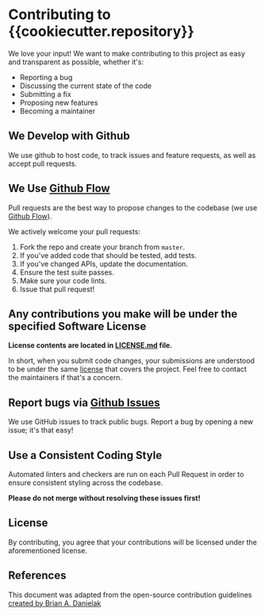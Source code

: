 # Contributing to {{cookiecutter.repository}}

We love your input! We want to make contributing to this project as easy and transparent as
possible, whether it's:

- Reporting a bug
- Discussing the current state of the code
- Submitting a fix
- Proposing new features
- Becoming a maintainer

## We Develop with Github

We use github to host code, to track issues and feature requests, as well
as accept pull requests.

## We Use [Github Flow](https://guides.github.com/introduction/flow/index.html)

Pull requests are the best way to propose changes to the codebase
(we use [Github Flow](https://guides.github.com/introduction/flow/index.html)).

We actively welcome your pull requests:

1. Fork the repo and create your branch from `master`.
2. If you've added code that should be tested, add tests.
3. If you've changed APIs, update the documentation.
4. Ensure the test suite passes.
5. Make sure your code lints.
6. Issue that pull request!

## Any contributions you make will be under the specified Software License

__License contents are located in [LICENSE.md](./LICENSE.md) file.__

In short, when you submit code changes, your submissions are understood
to be under the same [license](http://choosealicense.com/licenses) that covers the project.
Feel free to contact the maintainers if that's a concern.

## Report bugs via [Github Issues](https://github.com/{{cookiecutter.repository}}/issues)

We use GitHub issues to track public bugs. Report a bug by opening a new issue;
it's that easy!

## Use a Consistent Coding Style

Automated linters and checkers are run on each Pull Request in
order to ensure consistent styling across the codebase.

__Please do not merge without resolving these issues first!__

## License

By contributing, you agree that your contributions will be
licensed under the aforementioned license.

## References

This document was adapted from the open-source contribution guidelines
[created by Brian A. Danielak](https://gist.github.com/briandk/3d2e8b3ec8daf5a27a62)
